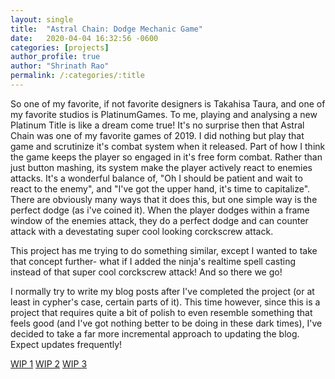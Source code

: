 ```yaml
---
layout: single
title:  "Astral Chain: Dodge Mechanic Game"
date:   2020-04-04 16:32:56 -0600
categories: [projects] 
author_profile: true
author: "Shrinath Rao"
permalink: /:categories/:title
---
```


So one of my favorite, if not favorite designers is Takahisa Taura, and one of my favorite studios is PlatinumGames. To me, playing and analysing a new Platinum Title is like a dream come true! It's no surprise then that Astral Chain was one of my favorite games of 2019. I did nothing but play that game and scrutinize it's combat system when it released. Part of how I think the game keeps the player so engaged in it's free form combat. Rather than just button mashing, its system make the player actively react to enemies attacks. It's a wonderful balance of, "Oh I should be patient and wait to react to the enemy", and "I've got the upper hand, it's time to capitalize". There are obviously many ways that it does this, but one simple way is the perfect dodge (as i've coined it). When the player dodges within a frame window of the enemies attack, they do a perfect dodge and can counter attack with a devestating super cool looking corckscrew attack.

This project has me trying to do something similar, except I wanted to take that concept further- what if I added the ninja's realtime spell casting instead of that super cool corckscrew attack! And so there we go!

I normally try to write my blog posts after I've completed the project (or at least in cypher's case, certain parts of it). This time however, since this is a project that requires quite a bit of polish to even resemble something that feels good (and I've got nothing better to be doing in these dark times), I've decided to take a far more incremental approach to updating the blog. Expect updates frequently!

<a href= "https://shrinathrao97.github.io/blog/WIP-AstralChain1">WIP 1</a>
<a href= "https://shrinathrao97.github.io/blog/WIP-AstralChain2">WIP 2</a>
<a href= "https://shrinathrao97.github.io/blog/WIP-AstralChain3">WIP 3</a>
